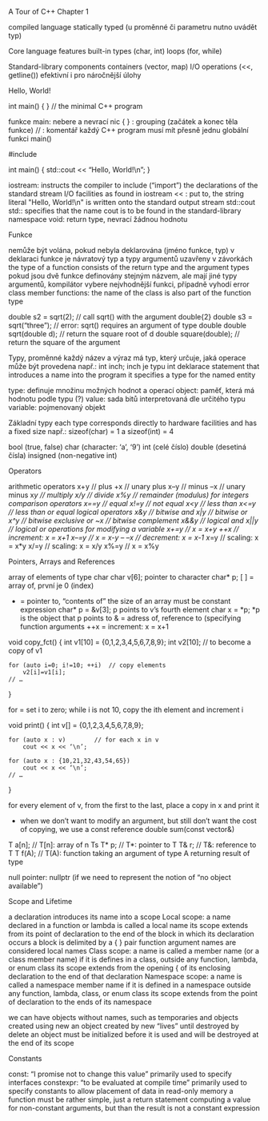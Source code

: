 A Tour of C++
Chapter 1

compiled language
statically typed (u proměnné či parametru nutno uvádět typ)


Core language features
built-in types (char, int)
loops (for, while)

Standard-library components
containers (vector, map)
I/O operations (<<, getline())
efektivní i pro náročnější úlohy



Hello, World!


int main() { }			// the minimal C++ program



funkce main: nebere a nevrací nic
{ } : grouping (začátek a konec těla funkce)
// : komentář
každý C++ program musí mít přesně jednu globální funkci main()


#include <iostream>

int main()
{
	std::cout << “Hello, World!\n”;
}


iostream: instructs the compiler to include (“import”) the declarations of the standard stream I/O facilities as found in iostream
<< : put to, the string literal "Hello, World!\n" is written onto the standard output stream std::cout
std:: specifies that the name cout is to be found in the standard-library namespace
void: return type, nevrací žádnou hodnotu

Funkce

nemůže být volána, pokud nebyla deklarována (jméno funkce, typ)
v deklaraci funkce je návratový typ a typy argumentů uzavřeny v závorkách
the type of a function consists of the return type and the argument types
pokud jsou dvě funkce definovány stejným názvem, ale mají jiné typy argumentů, kompilátor vybere nejvhodnější funkci, případně vyhodí error
class member functions: the name of the class is also part of the function type

double s2 = sqrt(2); 		// call sqrt() with the argument double{2}
double s3 = sqrt(“three”);	// error: sqrt() requires an argument of type double
double sqrt(double d);	// return the square root of d
double square(double);	// return the square of the argument
 

Typy, proměnné 
každý název a výraz má typ, který určuje, jaká operace může být provedena
např.:      int inch;
inch je typu int
deklarace
statement that introduces a name into the program
it specifies a type for the named entity

type:
definuje množinu možných hodnot a operací
object:
paměť, která má hodnotu podle typu (?)
value:
sada bitů interpretovaná dle určitého typu
variable:
pojmenovaný objekt

Základní typy
each type corresponds directly to hardware facilities and has a fixed size
např.: sizeof(char)  = 1  a sizeof(int) = 4

bool (true, false)
char (character: ‘a’, ‘9’)
int (celé číslo)
double (desetiná čísla)
insigned (non-negative int)

Operators

arithmetic operators
x+y    // plus
+x      // unary plus
x–y     // minus
–x       // unary minus
x*y      // multiply
x/y      // divide
x%y    // remainder (modulus) for integers
comparison operators
x==y   // equal
x!=y    // not equal
x<y     // less than
x<=y   // less than or equal
logical operators
x&y    // bitwise and
x|y      // bitwise or
x^y     // bitwise exclusive or
~x       // bitwise complement
x&&y  // logical and
x||y      // logical or
operations for modifying a variable
x+=y    // x = x+y
++x      // increment: x = x+1
x–=y    // x = x-y
– –x    // decrement: x = x-1
x*=y    // scaling: x = x*y
x/=y    // scaling: x = x/y
x%=y   // x = x%y



Pointers, Arrays and References

array of elements of type char
char v[6];
pointer to character
char* p;
[ ] = array of, první je 0 (index)
* = pointer to, “contents of”
the size of an array must be constant expression
char* p = &v[3];
p points to v’s fourth element
char x = *p;
*p is the object that p points to
& = adress of, reference to (specifying function arguments
++x = increment: x = x+1

void copy_fct()
{
	int v1[10] = {0,1,2,3,4,5,6,7,8,9};
	int v2[10];			// to become a copy of v1

	for (auto i=0; i!=10; ++i)	// copy elements
		v2[i]=v1[i];
	// …
}

for = set i to zero; while i is not 10, copy the ith element and increment i


void print()
{
	int v[] = {0,1,2,3,4,5,6,7,8,9};

	for (auto x : v)		// for each x in v
		cout << x << ‘\n’;

	for (auto x : {10,21,32,43,54,65})
		cout << x << ‘\n’;
	// …
}

for every element of v, from the first to the last, place a copy in x and print it
- when we don’t want to modify an argument, but still don’t want the cost of copying, we use a const reference
double sum(const vector<double>&)


T a[n];		// T[n]: array of n Ts
T* p;		// T*: pointer to T
T& r;		// T&: reference to T
T f(A);		// T(A): function taking an argument of type A returning result of type

null pointer: nullptr (if we need to represent the notion of “no object available”)



Scope and Lifetime

a declaration introduces its name into a scope
Local scope:
a name declared in a function or lambda is called a local name
its scope extends from its point of declaration to the end of the block in which its declaration occurs
a block is delimited by a { } pair
function argument names are considered local names
Class scope:
a name is called a member name (or a class member name) if it is defines in a class, outside any function, lambda, or enum class
its scope extends from the opening  { of its enclosing declaration to the end of that declaration
Namespace scope:
a name is called a namespace member name if it is defined in a namespace outside any function, lambda, class, or enum class
its scope extends from the point of declaration to the ends of its namespace

we can have objects without names, such as temporaries and objects created using new
an object created by new “lives” until destroyed by delete
an object must be initialized before it is used and will be destroyed at the end of its scope



Constants

const: 
“I promise not to change this value” 
primarily used to specify interfaces
constexpr: 
“to be evaluated at compile time”
primarily used to specify constants
to allow placement of data in read-only memory
a function must be rather simple, just a return statement computing a value
for non-constant arguments, but than the result is not a constant expression




